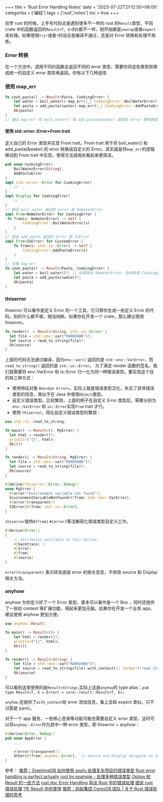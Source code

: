 +++
title = 'Rust Error Handling Notes'
date = '2023-07-22T21:12:50+08:00'
categories = ['编程']
tags = ['rust','notes']
toc = true
+++

初学 rust 的时候，上手写代码总是遇到很多不一样的 rust 的`Result`类型，不同 crate 中的函数返回的`Result<T, E>`的`E`都不一样，刚开始都是`unwrap`或者`expect`来处理。如果使用`try!`或者`?`的话总是编译不通过，还是对 Error 转换和处理不熟练。

<!--more-->

### Error 转换
在一个方法中，调用不同的函数会返回不同的 error 类型，需要你将这些类型转换成统一的自定义 error 类型再返回。你有以下几种途径
### 使用 map_err
```rust
fn cook_pasta() -> Result<Pasta, CookingError> {
    let water = boil_water().map_err(|_| CookingError::BoilWaterError)?;
    let pasta = add_pasta(&water).map_err(|_| CookingError::AddPastaError)?;
    Ok(pasta)
}
// 通过 map_err 将 boil_water() 和 add_pasta(&water) 返回的 error 都转换成了 CookingError 类型
```
#### 使用 std::error::Error+From trait
定义自己的 Error 类型并实现 From trait。From trait 用于将 boil_water() 和 add_pasta(&water) 的 error 转换成自定义的 Error。其实就是将`map_err`的逻辑移动到 From trait 中实现，使得方法调用处看起来更简洁。
```rust
pub enum CookingError{
    BoilWaterError(String),
    AddPastaError
}
impl std::error::Error for CookingError{
    // ...
}
impl Display for CookingError{
    // ...
}
// 假设 boil_water 返回的 error 是 NoWaterError
impl From<NoWaterError> for CookingError {
 fn from(s: NoWaterError) -> Self {
        CookingError::BoilWaterError(s)
    }
}
// 假设 add_pasta 返回的 error 是 IoError
impl From<IoError> for CustomError {
    fn from(s: std::io::Error) -> Self {
        CookingError::AddPastaError(s)
    }
}
// 无需 map_err
fn cook_pasta() -> Result<Pasta, CookingError> {
    let water = boil_water()?; // 如果抛出 NoWaterError，自动转成 CookingError::BoilWaterError，下面同理
    let pasta = add_pasta(&water)?;
    Ok(pasta)
}
```


### thiserror
thiserror 可以看作是定义 Error 的一个工具，它只帮你生成一些定义 Error 的代码，别的什么都不做，相当纯粹。如果你在开发一个 crate，那么建议使用 thiserror。

```rust
fn render() -> Result<String, std::io::Error> {
  let file = std::env::var("MARKDOWN")?;
  let source = read_to_string(file)?;
  Ok(source)
}
```
上面的代码无法通过编译，因为`env::var()` 返回的是 `std::env::VarError`，而 `read_to_string()` 返回的是 `std::io::Error`。
为了满足 render 函数的签名，我们就需要将 env::VarError 和 io::Error 归一化为同一种错误类型。要实现这个目的有三种方式：

- 使用特征对象 `Box<dyn Error>`。实际上就是错误类型泛化，失去了具体错误类型的信息，类似于在 Java 中使用`Object`类型。
- 自定义错误类型。比较繁琐，上面的例子在自定义 Error 类型后，需要分别为`env::VarError` 和 `io::Error`实现`From` trait 才行。
- 使用 `thiserror`。简化自定义错误类型的繁琐：

```rust
use std::fs::read_to_string;

fn main() -> Result<(), MyError> {
  let html = render()?;
  println!("{}", html);
  Ok(())
}

fn render() -> Result<String, MyError> {
  let file = std::env::var("MARKDOWN")?;
  let source = read_to_string(file)?;
  Ok(source)
}

#[derive(thiserror::Error, Debug)]
enum MyError {
  #[error("Environment variable not found")]
  EnvironmentVariableNotFound(#[from] std::env::VarError),
  #[error(transparent)]
  IOError(#[from] std::io::Error),
}
```
`thiserror`提供`#[from]` `#[error]`等注解简化错误类型自定义工作。
```rust
#[derive(Error)]
{
    // Attributes available to this derive:
    #[backtrace] // 
    #[error]
    #[from]
    #[source]
}
```

`error(transparent)` 表示转发底层 error 的相关信息，不修改 source 和 Display 相关方法。

### anyhow
anyhow 为你定义好了一个 Error 类型，基本可以看作是一个 Box<dyn Error> ，同时还提供了一些如 context 等扩展功能，用起来更加无脑。如果你在开发一个业务 app，建议使用 anyhow 更加方便。
```rust
use anyhow::Result;

fn main() -> Result<()> {
    let html = render()?;
    println!("{}", html);
    Ok(())
}

fn render() -> Result<String> {
    let file = std::env::var("MARKDOWN")?;
    let source = read_to_string(file).with_context(|| format!("read string from {} failed", &file))?
    Ok(source)
}
```
可以看到这里使用的是`Result<String>`,实际上这是`anyhow`的 type alias：`pub type Result<T, E = Error> = core::result::Result<T, E>;`

`anyhow` 还提供了`with_context`给 error 添加信息，看上去和 expect 类似，只不过那是 panic。

对于一个 app 服务，一些核心登录等功能可能也需要自定义 error 类型，这时可以将`anyhow::Error`作为其中一种 error 类型，即 thiserror + anyhow：

```rust
#[derive(Error, Debug)]
pub enum AppError {
    ...

    #[error(transparent)]
    Other(#[from] anyhow::Error),  // source and Display delegate to anyhow::Error
}
```



参考：
[推荐：GreptimeDB 如何使用 snafu 处理复杂项目的错误类型](https://greptime.com/blogs/2024-05-07-error-rust)
[Rust error handling is perfect actually](https://bitfieldconsulting.com/posts/rust-errors-option-result)
[rust by example - 处理多种错误类型](https://rustwiki.org/zh-CN/rust-by-example/error/multiple_error_types.html)
[Option 和 Result 的一些方法](https://zyfjeff.github.io/%E5%8D%9A%E5%AE%A2/doc/rust/rust-error-handle/)
[rust doc Error Handling](https://doc.rust-lang.org/book/ch09-00-error-handling.html)
[简谈 Rust 中的错误处理](https://lotabout.me/2017/rust-error-handling/)
[细说 rust 错误处理](https://baoyachi.github.io/Rust/rust_error_handle.html#%E7%BB%86%E8%AF%B4rust%E9%94%99%E8%AF%AF%E5%A4%84%E7%90%86)
[?在 Result 中的使用](https://doc.rust-lang.org/rust-by-example/std/result/question_mark.html)
[推荐：蚂蚁集团 CeresDB 团队 | 关于 Rust 错误处理的思考](https://rustmagazine.github.io/rust_magazine_2021/chapter_2/rust_error_handle.html)